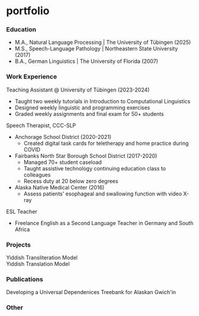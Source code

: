 # portfolio

### Education
- M.A., Natural Language Processing | The University of Tübingen (2025)  
- M.S., Speech-Language Pathology | Northeastern State University (2017)  
- B.A., German Linguistics | The University of Florida (2007)  

### Work Experience
Teaching Assistant @ University of Tübingen (2023-2024)
- Taught two weekly tutorials in Introduction to Computational Linguistics
- Designed weekly linguistic and programming exercises
- Graded weekly assignments and final exam for 50+ students

Speech Therapist, CCC-SLP
- Anchorage School District (2020-2021)
  - Created digital task cards for teletherapy and home practice during COVID
- Fairbanks North Star Borough School District (2017-2020)
  - Managed 70+ student caseload
  - Taught assistive technology continuing education class to colleagues
  - Recess duty at 20 below zero degrees
- Alaska Native Medical Center (2016)
  - Assess patients' esophageal and swallowing function with video X-ray
 
ESL Teacher
- Freelance English as a Second Language Teacher in Germany and South Africa

### Projects
Yiddish Transliteration Model  
Yiddish Translation Model  

### Publications 
Developing a Universal Dependenices Treebank for Alaskan Gwich'in

### Other
